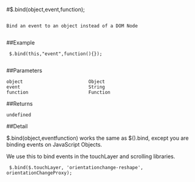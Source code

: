 #$.bind(object,event,function);

```

Bind an event to an object instead of a DOM Node
 
```

##Example

```
 $.bind(this,"event",function(){});
 
```


##Parameters

```
object                        Object
event                         String
function                      Function

```

##Returns

```
undefined
```

##Detail

$.bind(object,eventfunction) works the same as $().bind, except you are binding events on JavaScript Objects.

We use this to bind events in the touchLayer and scrolling libraries.

```
 $.bind($.touchLayer, 'orientationchange-reshape', orientationChangeProxy);
 ```